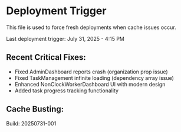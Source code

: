 # Deployment Trigger

This file is used to force fresh deployments when cache issues occur.

Last deployment trigger: July 31, 2025 - 4:15 PM

## Recent Critical Fixes:
- Fixed AdminDashboard reports crash (organization prop issue)
- Fixed TaskManagement infinite loading (dependency array issue)
- Enhanced NonClockWorkerDashboard UI with modern design
- Added task progress tracking functionality

## Cache Busting:
Build: 20250731-001